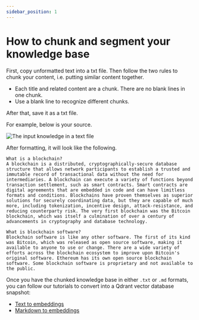 ```yaml
---
sidebar_position: 1
---
```


# How to chunk and segment your knowledge base

First, copy unformatted text into a txt file. Then follow the two rules to chunk your content, i.e. putting similar content together.

- Each title and related content are a chunk. There are no blank lines in one chunk.
- Use a blank line to recognize different chunks.

After that, save it as a txt file.

For example, below is your source.

![The input knowledge in a text file](/img/docs/web_tool_input.png)

After formatting, it will look like the following.

```
What is a blockchain?
A blockchain is a distributed, cryptographically-secure database structure that allows network participants to establish a trusted and immutable record of transactional data without the need for intermediaries. A blockchain can execute a variety of functions beyond transaction settlement, such as smart contracts. Smart contracts are digital agreements that are embedded in code and can have limitless formats and conditions. Blockchains have proven themselves as superior solutions for securely coordinating data, but they are capable of much more, including tokenization, incentive design, attack-resistance, and reducing counterparty risk. The very first blockchain was the Bitcoin blockchain, which was itself a culmination of over a century of advancements in cryptography and database technology.

What is blockchain software?
Blockchain software is like any other software. The first of its kind was Bitcoin, which was released as open source software, making it available to anyone to use or change. There are a wide variety of efforts across the blockchain ecosystem to improve upon Bitcoin's original software. Ethereum has its own open source blockchain software. Some blockchain software is proprietary and not available to the public.
```

Once you have the chunked knowledge base in either `.txt` or `.md` formats, you can follow our tutorials to convert into a Qdrant vector database snapshot:

- [Text to embeddings](../text/text.md)
- [Markdown to embeddings](../markdown/markdown.md)